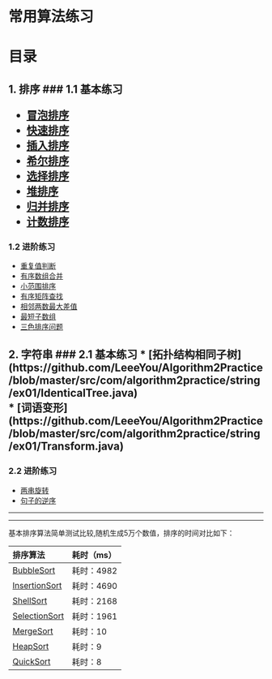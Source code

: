 # 常用算法练习

<h1>目录
<h2>1. 排序
### 1.1 基本练习

* [冒泡排序](https://github.com/LeeeYou/Algorithm2Practice/blob/master/src/com/algorithm2practice/sorting/basic/BubbleSort.java)<br>
* [快速排序](https://github.com/LeeeYou/Algorithm2Practice/blob/master/src/com/algorithm2practice/sorting/basic/QuickSort.java)<br>
* [插入排序](https://github.com/LeeeYou/Algorithm2Practice/blob/master/src/com/algorithm2practice/sorting/basic/InsertionSort.java)<br>
* [希尔排序](https://github.com/LeeeYou/Algorithm2Practice/blob/master/src/com/algorithm2practice/sorting/basic/HeapSort.java)<br>
* [选择排序](https://github.com/LeeeYou/Algorithm2Practice/blob/master/src/com/algorithm2practice/sorting/basic/SelectionSort.java)<br>
* [堆排序](https://github.com/LeeeYou/Algorithm2Practice/blob/master/src/com/algorithm2practice/sorting/basic/HeapSort.java)<br>
* [归并排序](https://github.com/LeeeYou/Algorithm2Practice/blob/master/src/com/algorithm2practice/sorting/basic/MergeSort.java)<br>
* [计数排序](https://github.com/LeeeYou/Algorithm2Practice/blob/master/src/com/algorithm2practice/sorting/basic/CountSort.java)<br>

### 1.2 进阶练习

* [重复值判断](https://github.com/LeeeYou/Algorithm2Practice/blob/master/src/com/algorithm2practice/sorting/sorting3/Checker.java)<br>
* [有序数组合并](https://github.com/LeeeYou/Algorithm2Practice/blob/master/src/com/algorithm2practice/sorting/sorting3/Merge.java)<br>
* [小范围排序](https://github.com/LeeeYou/Algorithm2Practice/blob/master/src/com/algorithm2practice/sorting/sorting3/ScaleSort.java)<br>
* [有序矩阵查找](https://github.com/LeeeYou/Algorithm2Practice/blob/master/src/com/algorithm2practice/sorting/sorting4/Finder.java)<br>
* [相邻两数最大差值](https://github.com/LeeeYou/Algorithm2Practice/blob/master/src/com/algorithm2practice/sorting/sorting4/Gap.java)<br>
* [最短子数组](https://github.com/LeeeYou/Algorithm2Practice/blob/master/src/com/algorithm2practice/sorting/sorting4/Subsequence.java)<br>
* [三色排序问题](https://github.com/LeeeYou/Algorithm2Practice/blob/master/src/com/algorithm2practice/sorting/sorting4/ThreeColor.java)<br>

<h2>2. 字符串
### 2.1 基本练习
* [拓扑结构相同子树](https://github.com/LeeeYou/Algorithm2Practice/blob/master/src/com/algorithm2practice/string/ex01/IdenticalTree.java)<br>
* [词语变形](https://github.com/LeeeYou/Algorithm2Practice/blob/master/src/com/algorithm2practice/string/ex01/Transform.java)<br>

### 2.2 进阶练习
* [两串旋转](https://github.com/LeeeYou/Algorithm2Practice/blob/master/src/com/algorithm2practice/string/ex02/Rotation.java)<br>
* [句子的逆序](https://github.com/LeeeYou/Algorithm2Practice/blob/master/src/com/algorithm2practice/string/ex02/Reverse.java)<br>


---

---

基本排序算法简单测试比较,随机生成5万个数值，排序的时间对比如下：

|排序算法|耗时（ms）|
|:---|:---|
|[BubbleSort](https://github.com/LeeeYou/Algorithm2Practice/blob/master/src/com/algorithm2practice/sorting/basic/comparator_speed/BubbleSort.java) | 耗时：4982|
|[InsertionSort](https://github.com/LeeeYou/Algorithm2Practice/blob/master/src/com/algorithm2practice/sorting/basic/comparator_speed/InsertionSort.java)|耗时：4690 |
|[ShellSort](https://github.com/LeeeYou/Algorithm2Practice/blob/master/src/com/algorithm2practice/sorting/basic/comparator_speed/ShellSort.java)|耗时：2168 |
|[SelectionSort](https://github.com/LeeeYou/Algorithm2Practice/blob/master/src/com/algorithm2practice/sorting/basic/comparator_speed/SelectionSort.java)|耗时：1961 |
|[MergeSort](https://github.com/LeeeYou/Algorithm2Practice/blob/master/src/com/algorithm2practice/sorting/basic/comparator_speed/MergeSort.java)| 耗时：10|
|[HeapSort](https://github.com/LeeeYou/Algorithm2Practice/blob/master/src/com/algorithm2practice/sorting/basic/comparator_speed/HeapSort.java)| 耗时：9|
|[QuickSort](https://github.com/LeeeYou/Algorithm2Practice/blob/master/src/com/algorithm2practice/sorting/basic/comparator_speed/QuickSort.java)| 耗时：8|

